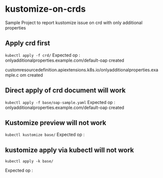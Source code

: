 # kustomize-on-crds
Sample Project to report kustomize issue on crd with only additional properties

## Apply crd first
``` kubectl apply -f crd/ ```
Expected op : onlyadditionalproperties.example.com/default-oap created

customresourcedefinition.apiextensions.k8s.io/onlyadditionalproperties.example.c
om created

## Direct apply of crd document will work

```kubectl apply -f base/oap-sample.yaml```
Expected op : onlyadditionalproperties.example.com/default-oap created

## Kustomize preview will not work

``` kubectl kustomize base/ ```
Expected op : <blank>

## kustomize apply via kubectl will not work

``` kubectl apply -k base/ ```

Expected op : <blank>
